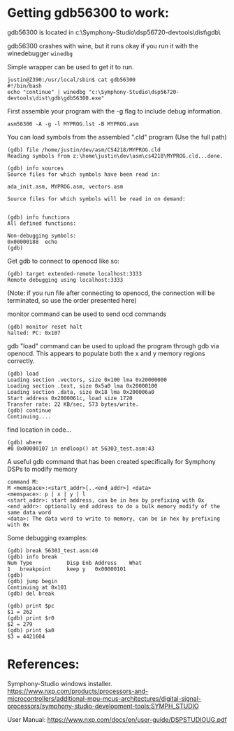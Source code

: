 # Getting gdb56300 to work:


gdb56300 is located in c:\Symphony-Studio\dsp56720-devtools\dist\gdb\

gdb56300 crashes with wine, but it runs okay if you run it with the winedebugger ```winedbg```

Simple wrapper can be used to get it to run.

```
justin@Z390:/usr/local/sbin$ cat gdb56300
#!/bin/bash
echo "continue" | winedbg "c:\Symphony-Studio\dsp56720-devtools\dist\gdb\gdb56300.exe"
```

First assemble your program with the -g flag to include debug information.

```
asm56300 -A -g -l MYPROG.lst -B MYPROG.asm
```

You can load symbols from the assembled ".cld" program
(Use the full path)
```
(gdb) file /home/justin/dev/asm/CS4218/MYPROG.cld
Reading symbols from z:\home\justin\dev\asm\cs4218\MYPROG.cld...done.
```

```
(gdb) info sources
Source files for which symbols have been read in:

ada_init.asm, MYPROG.asm, vectors.asm

Source files for which symbols will be read in on demand:


(gdb) info functions
All defined functions:

Non-debugging symbols:
0x00000188  echo
(gdb)
````


Get gdb to connect to openocd like so:

```
(gdb) target extended-remote localhost:3333
Remote debugging using localhost:3333
```
(Note: if you run file after connecting to openocd, the connection will be terminated, so use the order presented here)

monitor command can be used to send ocd commands

```
(gdb) monitor reset halt
halted: PC: 0x107
```

gdb "load" command can be used to upload the program through gdb via openocd. This appears to populate both the x and y memory regions correctly.

```
(gdb) load
Loading section .vectors, size 0x100 lma 0x20000000
Loading section .text, size 0x5a0 lma 0x20000100
Loading section .data, size 0x18 lma 0x200006a0
Start address 0x2000061c, load size 1720
Transfer rate: 22 KB/sec, 573 bytes/write.
(gdb) continue
Continuing....
```

find location in code...
```
(gdb) where
#0 0x00000107 in endloop() at 56303_test.asm:43
```

A useful gdb command that has been created specifically for Symphony DSPs to modify memory
```
command M:
M <memspace>:<start_addr>[..<end_addr>] <data>
<memspace>: p | x | y | l
<start_addr>: start address, can be in hex by prefixing with 0x
<end_addr>: optionally end address to do a bulk memory modify of the same data word
<data>: The data word to write to memory, can be in hex by prefixing with 0x
```

Some debugging examples:

```
(gdb) break 56303_test.asm:40
(gdb) info break
Num Type           Disp Enb Address    What
1   breakpoint     keep y   0x00000101
(gdb)
(gdb) jump begin
Continuing at 0x101
(gdb) del break

(gdb) print $pc
$1 = 262
(gdb) print $r0
$2 = 279
(gdb) print $a0
$3 = 4421604
```

# References:

Symphony-Studio windows installer.
https://www.nxp.com/products/processors-and-microcontrollers/additional-mpu-mcus-architectures/digital-signal-processors/symphony-studio-development-tools:SYMPH_STUDIO

User Manual:
https://www.nxp.com/docs/en/user-guide/DSPSTUDIOUG.pdf
